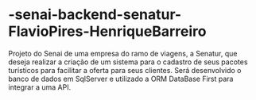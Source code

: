 # -senai-backend-senatur-FlavioPires-HenriqueBarreiro
Projeto do Senai de uma empresa do ramo de viagens, a Senatur, que deseja realizar a criação de um sistema para o cadastro de seus pacotes turísticos para facilitar a oferta para seus clientes. Será desenvolvido o banco de dados em SqlServer e utilizado a ORM DataBase First para integrar a uma API.
